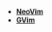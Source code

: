 * [**NeoVim**](/System%20Release/full%20platform%20tools/文本编辑器/vim/NeoVim/README)  
* [**GVim**](/System%20Release/full%20platform%20tools/文本编辑器/vim/GVim/README)  
